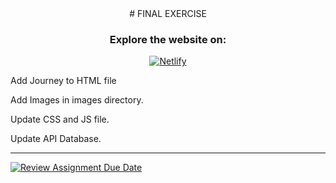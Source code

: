 <div align="center">
#  FINAL EXERCISE 

### Explore the website on:

[![Netlify](https://img.shields.io/badge/Netlify-Visit-brightgreen?style=for-the-badge&logo=netlify)](https://dimasacatwebsite.netlify.app/)

</div>

<p>Add Journey to HTML file</p>
<p>Add Images in images directory.</p>
<p>Update CSS and JS file.</p>
<p>Update API Database.</p>

---

[![Review Assignment Due Date](https://classroom.github.com/assets/deadline-readme-button-24ddc0f5d75046c5622901739e7c5dd533143b0c8e959d652212380cedb1ea36.svg)](https://classroom.github.com/a/sk5Li_ri)
